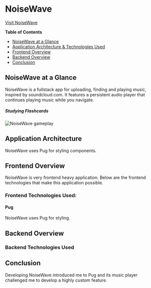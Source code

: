 # NoiseWave
[Visit NoiseWave](https://noisewave.herokuapp.com/)

**Table of Contents**
* [NoiseWave at a Glance](#noisewave-at-a-glance)
* [Application Architecture & Technologies Used](#application-architecture) 
* [Frontend Overview](#frontend-overview)
* [Backend Overview](#backend-overview)
* [Conclusion](#conclusion-and-next-steps)

## NoiseWave at a Glance
NoiseWave is a fullstack app for uploading, finding and playing music, inspired by soundcloud.com. It features a persistent audio player that continues playing music while you navigate.

##### Studying Flashcards
![NoiseWave gameplay](/readme-resources/noisewave-demo.gif)

## Application Architecture
NoiseWave uses Pug for styling components.

## Frontend Overview
NoiseWave is very frontend heavy application. Below are the frontend technologies that make this application possible. 

### Frontend Technologies Used:
#### Pug
NoiseWave uses Pug for styling.

## Backend Overview

### Backend Technologies Used

## Conclusion
Developing NoiseWave introduced me to Pug and its music player challenged me to develop a highly custom feature.
